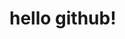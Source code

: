 <doctype html>
<html>
<head>
<meta charset="utf-8">
</head>
<body>
<h1>hello github!</h1>
</body>
</html>
